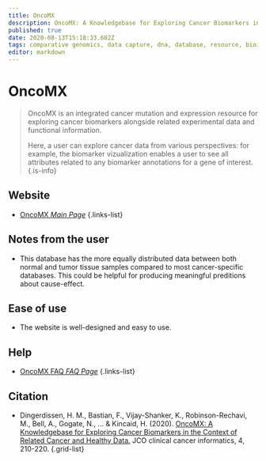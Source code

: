 ```yaml
---
title: OncoMX
description: OncoMX: A Knowledgebase for Exploring Cancer Biomarkers in the Context of Related Cancer and Healthy Data
published: true
date: 2020-08-13T15:18:33.602Z
tags: comparative genomics, data capture, dna, database, resource, bioinformatics, gene, browser, data visualization, protein, data export, eukaryota, curated, phenotype, organism-specific, mutant
editor: markdown
---
```


# OncoMX

> OncoMX is an integrated cancer mutation and expression resource for exploring cancer biomarkers alongside related experimental data and functional information.
>
> Here, a user can explore cancer data from various perspectives: for example, the biomarker vizualization enables a user to see all attributes related to any biomarker annotations for a gene of interest.
{.is-info}

 

## Website 

- [OncoMX *Main Page*](https://www.oncomx.org/)
 {.links-list}


## Notes from the user

- This database has the more equally distributed data between both normal and tumor tissue samples compared to most cancer-specific databases.  This could be helpful for producing meaningful preditions about cause-effect. 

 
## Ease of use

- The website is well-designed and easy to use. 

## Help

- [OncoMX FAQ *FAQ Page*](https://www.oncomx.org/faq?fq=/static/docs/FAQ_OncoMX_June2020.pdf)
{.links-list}


## Citation 

-	Dingerdissen, H. M., Bastian, F., Vijay-Shanker, K., Robinson-Rechavi, M., Bell, A., Gogate, N., ... & Kincaid, H. (2020). [OncoMX: A Knowledgebase for Exploring Cancer Biomarkers in the Context of Related Cancer and Healthy Data.](https://pubmed.ncbi.nlm.nih.gov/32142370/) JCO clinical cancer informatics, 4, 210-220.
{.grid-list}